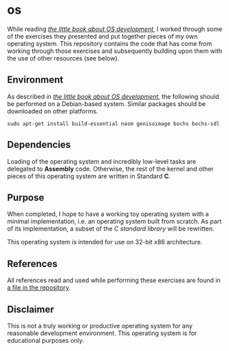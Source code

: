 # os

While reading 
[*the little book about OS development*](https://littleosbook.github.io/), I 
worked through some of the exercises they presented and put together pieces 
of my own operating system. This repository contains the code that has come 
from working through those exercises and subsequently building upon them 
with the use of other resources (see below).

## Environment

As described in 
[*the little book about OS development*](https://littleosbook.github.io/), 
the following should be performed on a Debian-based system. Similar packages 
should be downloaded on other platforms.

    sudo apt-get install build-essential nasm genisoimage bochs bochs-sdl

## Dependencies

Loading of the operating system and incredibly low-level tasks are 
delegated to **Assembly** code. Otherwise, the rest of the kernel and other 
pieces of this operating system are written in Standard **C**.

## Purpose

When completed, I hope to have a working toy operating system with a 
minimal implementation, i.e. an operating system built from scratch. As part 
of its implementation, a subset of the *C standard library* will be rewritten.

This operating system is intended for use on 32-bit x86 architecture.

## References

All references read and used while performing these exercises are found in 
[a file in the repository](refs.txt).

## Disclaimer

This is not a truly working or productive operating system for any reasonable 
development environment. This operating system is for educational purposes only.
